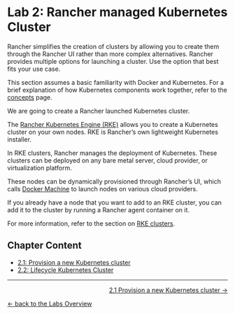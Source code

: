# Lab 2: Rancher managed Kubernetes Cluster

Rancher simplifies the creation of clusters by allowing you to create them through the Rancher UI rather than more complex alternatives. Rancher provides multiple options for launching a cluster. Use the option that best fits your use case.

This section assumes a basic familiarity with Docker and Kubernetes. For a brief explanation of how Kubernetes components work together, refer to the [concepts](https://rancher.com/docs/rancher/v2.x/en/overview/concepts/) page.

We are going to create a Rancher launched Kubernetes cluster.

The [Rancher Kubernetes Engine (RKE)](https://rancher.com/docs/rke/latest/en/) allows you to create a Kubernetes cluster on your own nodes. RKE is Rancher’s own lightweight Kubernetes installer.

In RKE clusters, Rancher manages the deployment of Kubernetes. These clusters can be deployed on any bare metal server, cloud provider, or virtualization platform.

These nodes can be dynamically provisioned through Rancher’s UI, which calls [Docker Machine](https://docs.docker.com/machine/) to launch nodes on various cloud providers.

If you already have a node that you want to add to an RKE cluster, you can add it to the cluster by running a Rancher agent container on it.

For more information, refer to the section on [RKE clusters](https://rancher.com/docs/rancher/v2.x/en/cluster-provisioning/rke-clusters/).


## Chapter Content

* [2.1: Provision a new Kubernetes cluster](21_provision.md)
* [2.2: Lifecycle Kubernetes Cluster](22_lifecyclerancher.md)


---

<p width="100px" align="right"><a href="21_provision.md">2.1 Provision a new Kubernetes cluster →</a></p>

[← back to the Labs Overview](../README.md)
